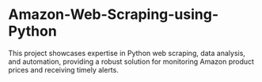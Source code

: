 # Amazon-Web-Scraping-using-Python
This project showcases expertise in Python web scraping, data analysis, and automation, providing a robust solution for monitoring Amazon product prices and receiving timely alerts.

